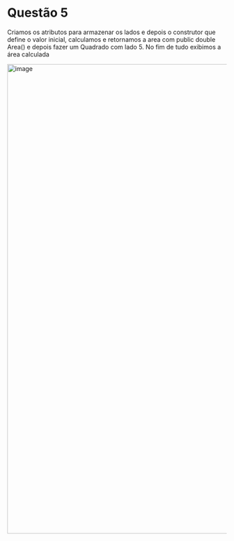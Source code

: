 # Questão 5

Criamos os atributos para armazenar os lados e depois o construtor que define o valor inicial, calculamos e retornamos a area com public double Area() e depois fazer um Quadrado com lado 5. No fim de tudo exibimos a área calculada 

<img width="1919" height="1079" alt="image" src="https://github.com/user-attachments/assets/8a38e4f6-65f9-4b6b-9f11-7a6f30bd7dd8" />
